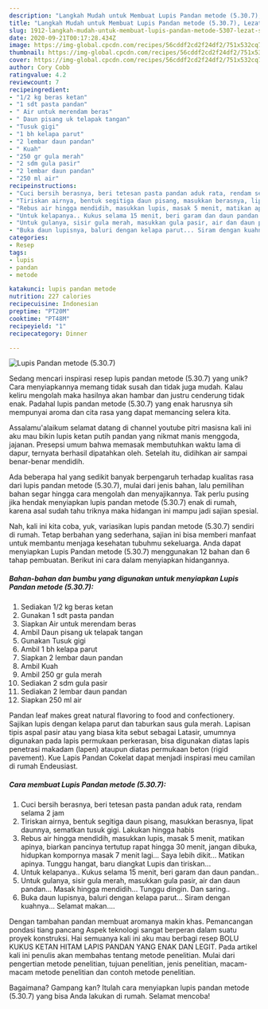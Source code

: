 ```yaml
---
description: "Langkah Mudah untuk Membuat Lupis Pandan metode (5.30.7), Lezat Sekali"
title: "Langkah Mudah untuk Membuat Lupis Pandan metode (5.30.7), Lezat Sekali"
slug: 1912-langkah-mudah-untuk-membuat-lupis-pandan-metode-5307-lezat-sekali
date: 2020-09-21T00:17:28.434Z
image: https://img-global.cpcdn.com/recipes/56cddf2cd2f24df2/751x532cq70/lupis-pandan-metode-5307-foto-resep-utama.jpg
thumbnail: https://img-global.cpcdn.com/recipes/56cddf2cd2f24df2/751x532cq70/lupis-pandan-metode-5307-foto-resep-utama.jpg
cover: https://img-global.cpcdn.com/recipes/56cddf2cd2f24df2/751x532cq70/lupis-pandan-metode-5307-foto-resep-utama.jpg
author: Cory Cobb
ratingvalue: 4.2
reviewcount: 7
recipeingredient:
- "1/2 kg beras ketan"
- "1 sdt pasta pandan"
- " Air untuk merendam beras"
- " Daun pisang uk telapak tangan"
- "Tusuk gigi"
- "1 bh kelapa parut"
- "2 lembar daun pandan"
- " Kuah"
- "250 gr gula merah"
- "2 sdm gula pasir"
- "2 lembar daun pandan"
- "250 ml air"
recipeinstructions:
- "Cuci bersih berasnya, beri tetesan pasta pandan aduk rata, rendam selama 2 jam"
- "Tiriskan airnya, bentuk segitiga daun pisang, masukkan berasnya, lipat daunnya, sematkan tusuk gigi. Lakukan hingga habis"
- "Rebus air hingga mendidih, masukkan lupis, masak 5 menit, matikan apinya, biarkan pancinya tertutup rapat hingga 30 menit, jangan dibuka, hidupkan kompornya masak 7 menit lagi... Saya lebih dikit... Matikan apinya. Tunggu hangat, baru diangkat Lupis dan tiriskan..."
- "Untuk kelapanya.. Kukus selama 15 menit, beri garam dan daun pandan.."
- "Untuk gulanya, sisir gula merah, masukkan gula pasir, air dan daun pandan... Masak hingga mendidih... Tunggu dingin. Dan saring.."
- "Buka daun lupisnya, baluri dengan kelapa parut... Siram dengan kuahnya... Selamat makan...."
categories:
- Resep
tags:
- lupis
- pandan
- metode

katakunci: lupis pandan metode 
nutrition: 227 calories
recipecuisine: Indonesian
preptime: "PT20M"
cooktime: "PT48M"
recipeyield: "1"
recipecategory: Dinner

---
```



![Lupis Pandan metode (5.30.7)](https://img-global.cpcdn.com/recipes/56cddf2cd2f24df2/751x532cq70/lupis-pandan-metode-5307-foto-resep-utama.jpg)

Sedang mencari inspirasi resep lupis pandan metode (5.30.7) yang unik? Cara menyiapkannya memang tidak susah dan tidak juga mudah. Kalau keliru mengolah maka hasilnya akan hambar dan justru cenderung tidak enak. Padahal lupis pandan metode (5.30.7) yang enak harusnya sih mempunyai aroma dan cita rasa yang dapat memancing selera kita.

Assalamu&#39;alaikum selamat datang di channel youtube pitri masisna kali ini aku mau bikin lupis ketan putih pandan yang nikmat manis menggoda, jajanan. Presepsi umum bahwa memasak membutuhkan waktu lama di dapur, ternyata berhasil dipatahkan oleh. Setelah itu, didihkan air sampai benar-benar mendidih.

Ada beberapa hal yang sedikit banyak berpengaruh terhadap kualitas rasa dari lupis pandan metode (5.30.7), mulai dari jenis bahan, lalu pemilihan bahan segar hingga cara mengolah dan menyajikannya. Tak perlu pusing jika hendak menyiapkan lupis pandan metode (5.30.7) enak di rumah, karena asal sudah tahu triknya maka hidangan ini mampu jadi sajian spesial.


Nah, kali ini kita coba, yuk, variasikan lupis pandan metode (5.30.7) sendiri di rumah. Tetap berbahan yang sederhana, sajian ini bisa memberi manfaat untuk membantu menjaga kesehatan tubuhmu sekeluarga. Anda dapat menyiapkan Lupis Pandan metode (5.30.7) menggunakan 12 bahan dan 6 tahap pembuatan. Berikut ini cara dalam menyiapkan hidangannya.

<!--inarticleads1-->

##### Bahan-bahan dan bumbu yang digunakan untuk menyiapkan Lupis Pandan metode (5.30.7):

1. Sediakan 1/2 kg beras ketan
1. Gunakan 1 sdt pasta pandan
1. Siapkan  Air untuk merendam beras
1. Ambil  Daun pisang uk telapak tangan
1. Gunakan Tusuk gigi
1. Ambil 1 bh kelapa parut
1. Siapkan 2 lembar daun pandan
1. Ambil  Kuah
1. Ambil 250 gr gula merah
1. Sediakan 2 sdm gula pasir
1. Sediakan 2 lembar daun pandan
1. Siapkan 250 ml air


Pandan leaf makes great natural flavoring to food and confectionery. Sajikan lupis dengan kelapa parut dan taburkan saus gula merah. Lapisan tipis aspal pasir atau yang biasa kita sebut sebagai Latasir, umumnya digunakan pada lapis permukaan perkerasan, bisa digunakan diatas lapis penetrasi makadam (lapen) ataupun diatas permukaan beton (rigid pavement). Kue Lapis Pandan Cokelat dapat menjadi inspirasi meu camilan di rumah Endeusiast. 

<!--inarticleads2-->

##### Cara membuat Lupis Pandan metode (5.30.7):

1. Cuci bersih berasnya, beri tetesan pasta pandan aduk rata, rendam selama 2 jam
1. Tiriskan airnya, bentuk segitiga daun pisang, masukkan berasnya, lipat daunnya, sematkan tusuk gigi. Lakukan hingga habis
1. Rebus air hingga mendidih, masukkan lupis, masak 5 menit, matikan apinya, biarkan pancinya tertutup rapat hingga 30 menit, jangan dibuka, hidupkan kompornya masak 7 menit lagi... Saya lebih dikit... Matikan apinya. Tunggu hangat, baru diangkat Lupis dan tiriskan...
1. Untuk kelapanya.. Kukus selama 15 menit, beri garam dan daun pandan..
1. Untuk gulanya, sisir gula merah, masukkan gula pasir, air dan daun pandan... Masak hingga mendidih... Tunggu dingin. Dan saring..
1. Buka daun lupisnya, baluri dengan kelapa parut... Siram dengan kuahnya... Selamat makan....


Dengan tambahan pandan membuat aromanya makin khas. Pemancangan pondasi tiang pancang Aspek teknologi sangat berperan dalam suatu proyek konstruksi. Hai semuanya kali ini aku mau berbagi resep BOLU KUKUS KETAN HITAM LAPIS PANDAN YANG ENAK DAN LEGIT. Pada artikel kali ini penulis akan membahas tentang metode penelitian. Mulai dari pengertian metode penelitian, tujuan penelitian, jenis penelitian, macam-macam metode penelitian dan contoh metode penelitian. 

Bagaimana? Gampang kan? Itulah cara menyiapkan lupis pandan metode (5.30.7) yang bisa Anda lakukan di rumah. Selamat mencoba!
